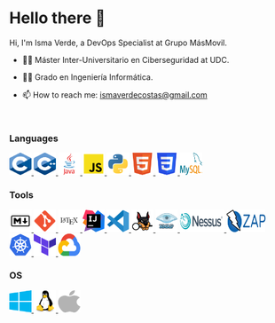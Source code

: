 # Hello there 👋

Hi, I'm Isma Verde, a DevOps Specialist at Grupo MásMovil.

- 👨‍🎓 Máster Inter-Universitario en Ciberseguridad at UDC.
- 👨‍🎓 Grado en Ingeniería Informática.

- 📫 How to reach me: ismaverdecostas@gmail.com

<br>

### Languages

<p align="left"> 
  <a href="https://devdocs.io/c/" target="_blank"> <img src="https://github.com/IsmaVerde/IsmaVerde/blob/main/img/Logo%20C.svg" alt="c" width="40" height="40"/> </a> 
  <a href="https://devdocs.io/cpp/" target="_blank"> <img src="https://github.com/IsmaVerde/IsmaVerde/blob/main/img/Logo%20Cpp.svg" alt="c++" width="40" height="40"/> </a> 
  <a href="https://www.tutorialspoint.com/java/java_documentation.htm" target="_blank"> <img src="https://github.com/IsmaVerde/IsmaVerde/blob/main/img/Logo%20Java.svg" alt="JAVA" width="40" height="40"/> </a> 
  <a href="https://developer.mozilla.org/es/docs/Web/JavaScript" target="_blank"> <img src="https://github.com/IsmaVerde/IsmaVerde/blob/main/img/Logo%20JS.svg" alt="JavaScript" width="40" height="40"/> </a> 
  <a href="https://docs.python.org/3/" target="_blank"> <img src="https://github.com/IsmaVerde/IsmaVerde/blob/main/img/Logo%20Python.svg" alt="Python" width="40" height="40"/> </a> 
  <a href="https://devdocs.io/html/" target="_blank"> <img src="https://github.com/IsmaVerde/IsmaVerde/blob/main/img/Logo%20HTML5.svg" alt="HTML5" width="40" height="40"/> </a> 
  <a href="https://developer.mozilla.org/es/docs/Web/CSS" target="_blank"> <img src="https://github.com/IsmaVerde/IsmaVerde/blob/main/img/Logo%20CSS3.svg" alt="CSS" width="40" height="40"/> </a> 
  <a href="https://dev.mysql.com/doc/" target="_blank"> <img src="https://github.com/IsmaVerde/IsmaVerde/blob/main/img/Logo%20MySQL.svg" alt="MySQL" width="40" height="40"/> </a> 
</p>

### Tools

<p align="left"> 
  <a href="https://markdown.es/" target="_blank"> <img src="https://github.com/IsmaVerde/IsmaVerde/blob/main/img/Logo%20Markdown.svg" alt="Markdown" width="40" height="40"/> </a> 
  <a href="https://git-scm.com/doc" target="_blank"> <img src="https://github.com/IsmaVerde/IsmaVerde/blob/main/img/Logo%20Git.svg" alt="Git" width="40" height="40"/> </a> 
  <a href="https://es.overleaf.com/learn" target="_blank"> <img src="https://github.com/IsmaVerde/IsmaVerde/blob/main/img/Logo%20LaTeX.svg" alt="LaTeX" width="40" height="40"/> </a> 
  <a href="https://www.jetbrains.com/help/idea/discover-intellij-idea.html" target="_blank"> <img src="https://github.com/IsmaVerde/IsmaVerde/blob/main/img/Logo%20Idea.svg" alt="IntelliJ IDEA" width="40" height="40"/> </a> 
  <a href="https://code.visualstudio.com/docs" target="_blank"> <img src="https://github.com/IsmaVerde/IsmaVerde/blob/main/img/Logo%20VS%20Code.svg" alt="VS Code" width="40" height="40"/> </a> 
  <a href="https://www.autopsy.com/" target="_blank"> <img src="https://github.com/IsmaVerde/IsmaVerde/blob/main/img/autopsy-logo.svg" alt="Autopsy" width="40" height="40"/> </a>
  <a href="https://nmap.org/docs.html" target="_blank"> <img src="https://github.com/IsmaVerde/IsmaVerde/blob/main/img/nmap.png" alt="NMAP" width="40" height="40"/> </a>
  <a href="https://docs.tenable.com/Nessus.htm" target="_blank"> <img src="https://github.com/IsmaVerde/IsmaVerde/blob/main/img/nessus-logo.png" alt="Nessus" width="80" height="40"/> </a>
  <a href="https://www.zaproxy.org/docs/" target="_blank"> <img src="https://github.com/IsmaVerde/IsmaVerde/blob/main/img/owaspzaplogo.png" alt="OWASP ZAP" width="70" height="40"/> </a>
  <a href="https://kubernetes.io/docs/home/" target="_blank"> <img src="https://github.com/IsmaVerde/IsmaVerde/blob/main/img/k8s_logo.png" alt="Kubernetes" width="40" height="40"/> </a>
  <a href="https://developer.hashicorp.com/terraform/docs" target="_blank"> <img src="https://github.com/IsmaVerde/IsmaVerde/blob/main/img/terraform_logo.png" alt="Terraform" width="40" height="40"/> </a>
  <a href="https://cloud.google.com/docs" target="_blank"> <img src="https://github.com/IsmaVerde/IsmaVerde/blob/main/img/gcp_logo.png" alt="Google Cloud Platform" width="40" height="40"/> </a>
</p> 

### OS

<p align="left"> 
  <a href="https://docs.microsoft.com/es-es/windows/" target="_blank"> <img src="https://github.com/IsmaVerde/IsmaVerde/blob/main/img/Logo%20Windows.svg" alt="Windows" width="40" height="40"/> </a> 
  <a href="https://linux.die.net/" target="_blank"> <img src="https://github.com/IsmaVerde/IsmaVerde/blob/main/img/Logo%20Linux.svg" alt="Linux" width="40" height="40"/> </a>
  <a href="https://www.apple.com/es/mac/" target="_blank"> <img src="https://github.com/IsmaVerde/IsmaVerde/blob/main/img/Apple_logo.png" alt="MacOS" width="40" height="40"/> </a> 
</p>
